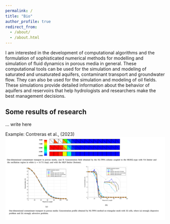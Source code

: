 ```yaml
---
permalink: /
title: "Bio"
author_profile: true
redirect_from: 
  - /about/
  - /about.html
---
```


I am interested in the development of computational algorithms and the formulation of sophisticated numerical methods for modelling and simulation of fluid dynamics in porous media in general. These computational tools can be used for the simulation and modeling of saturated and unsaturated aquifers, contaminant transport and groundwater flow. They can also be used for the simulation and modeling of oil fields. These simulations provide detailed information about the behavior of aquifers and reservoirs that help hydrologists and researchers make the best management decisions.


Some results of research 
------
... 
write here

Example: Contreras et al., (2023)
![Editing a markdown file for a talk](/images/image2.png)
